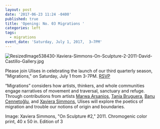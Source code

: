 ```yaml
---
layout: post
date: '2017-06-23 11:24 -0400'
published: true
title: 'Opening: No. 03 Migrations '
categories: left
tags:
  - migrations
event_date: 'Saturday, July 1, 2017,  3–7PM'
---
```

![ResizedImage538430-Xaviera-Simmons-On-Sculpture-2-2011-David-Castillo-Gallery.jpg]({{site.baseurl}}/assets/img/ResizedImage538430-Xaviera-Simmons-On-Sculpture-2-2011-David-Castillo-Gallery.jpg)

Please join Ulises in celebrating the launch of our third quarterly season, "Migrations," on Saturday, July 1 from 3-7PM. [RSVP](https://www.facebook.com/events/655994014599294/?acontext=%7B%22source%22%3A5%2C%22page_id_source%22%3A1129359703814263%2C%22action_history%22%3A[%7B%22surface%22%3A%22page%22%2C%22mechanism%22%3A%22main_list%22%2C%22extra_data%22%3A%22%7B%5C%22page_id%5C%22%3A1129359703814263%2C%5C%22tour_id%5C%22%3Anull%7D%22%7D]%2C%22has_source%22%3Atrue%7D)

“Migrations” considers how artists, thinkers, and whole communities engage narratives of movement and traversal, sanctuary and refuge. Through contributions from artists [Marwa Arsanios](http://www.mor-charpentier.com/artist/marwa-arsonios/), [Tania Bruguera](http://www.taniabruguera.com/cms/), [Banu Cennetoğlu](http://rodeo-gallery.com/artists/banu-cennetoglu/), and [Xaviera Simmons](https://davidcastillogallery.com/artist/xaviera-simmons/), Ulises will explore the poetics of migration and trouble our notions of origin and boundaries. 

Image: Xaviera Simmons, "On Sculpture #2," 2011. Chromogenic color print, 40 x 50 in. Edition of 3
